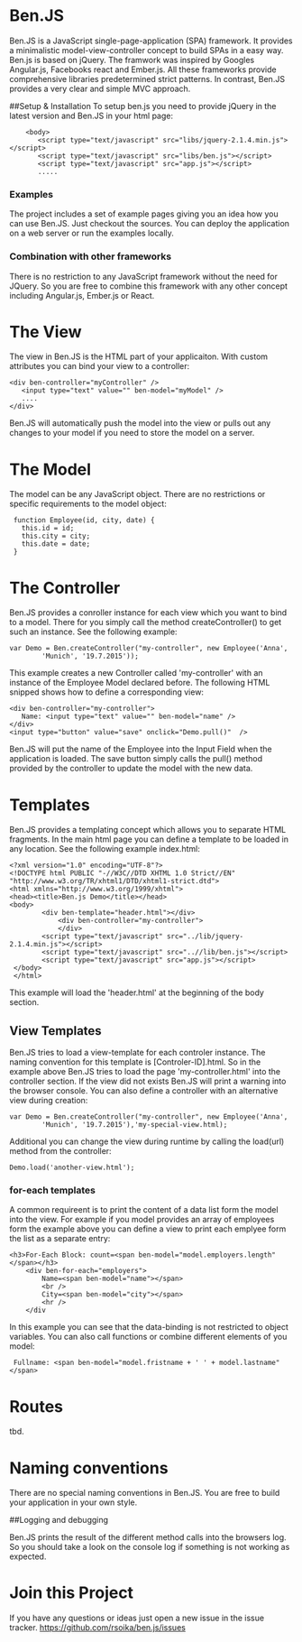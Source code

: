 # Ben.JS

Ben.JS is a JavaScript single-page-application (SPA) framework. It provides a minimalistic model-view-controller 
concept to build SPAs in a easy way. Ben.js is based on jQuery. The framwork was inspired by Googles Angular.js, 
Facebooks react and Ember.js. All these frameworks provide comprehensive libraries predetermined strict patterns. 
In contrast, Ben.JS provides a very clear and simple MVC approach.

##Setup & Installation
To setup ben.js you need to provide jQuery in the latest version and Ben.JS in your html page:

    	<body>
    	   <script type="text/javascript" src="libs/jquery-2.1.4.min.js"></script>
    	   <script type="text/javascript" src="libs/ben.js"></script>
    	   <script type="text/javascript" src="app.js"></script>
    	   .....

### Examples
The project includes a set of example pages giving you an idea how you can use Ben.JS. Just checkout the sources. You can deploy the application on a web server or run the examples locally. 

### Combination with other frameworks
There is no restriction to any JavaScript framework without the need for JQuery. So you are free to combine this framework with any other concept including Angular.js, Ember.js or React.


# The View

The view in Ben.JS is the HTML part of your applicaiton. With custom attributes you can bind your view to a controller:

    <div ben-controller="myController" />
       <input type="text" value="" ben-model="myModel" />
       ....
    </div>
    
Ben.JS will automatically push the model into the view or pulls out any changes to your model if you need to store the model on a server.

# The Model

The model can be any JavaScript object. There are no restrictions or specific requirements to the model object:

    
     function Employee(id, city, date) {
       this.id = id;
       this.city = city;
       this.date = date;
     }


# The Controller

Ben.JS provides a conroller instance for each view which you want to bind to a model. There for you simply call the method createController() to get such an instance. See the following example:

    var Demo = Ben.createController("my-controller", new Employee('Anna',
    		'Munich', '19.7.2015'));


This example creates a new Controller called 'my-controller' with an instance of the Employee Model declared before. The following HTML snipped shows how to define a corresponding view:

    <div ben-controller="my-controller">
       Name: <input type="text" value="" ben-model="name" />
    </div>	
    <input type="button" value="save" onclick="Demo.pull()"  />

Ben.JS will put the name of the Employee into the Input Field when the application is loaded. The save button simply calls the pull() method provided by the controller to update the model with the new data.

# Templates
Ben.JS provides a templating concept which allows you to separate HTML fragments. In the main html page you can define
a template to be loaded in any location. See the following example index.html:

    <?xml version="1.0" encoding="UTF-8"?>
    <!DOCTYPE html PUBLIC "-//W3C//DTD XHTML 1.0 Strict//EN"
    "http://www.w3.org/TR/xhtml1/DTD/xhtml1-strict.dtd">
    <html xmlns="http://www.w3.org/1999/xhtml">
    <head><title>Ben.js Demo</title></head>
    <body>
    		<div ben-template="header.html"></div>
    			<div ben-controller="my-controller">
    			</div>
    		<script type="text/javascript" src="../lib/jquery-2.1.4.min.js"></script>
    		<script type="text/javascript" src="..//lib/ben.js"></script>
    		<script type="text/javascript" src="app.js"></script>
     </body>
     </html>

This example will load the 'header.html' at the beginning of the body section.

## View Templates
Ben.JS tries to load a view-template for each controler instance. The naming convention for this template is [Controler-ID].html. So in the example above Ben.JS tries to load the page 'my-controller.html' into the controller section. 
If the view did not exists Ben.JS will print a warning into the browser console. 
You can also define a controller with an alternative view during creation:

    var Demo = Ben.createController("my-controller", new Employee('Anna',
    		'Munich', '19.7.2015'),'my-special-view.html);

Additional you can change the view during runtime by calling the load(url) method from the controller:

    Demo.load('another-view.html');

### for-each templates
A common requireent is to print the content of a data list form the model into the view. For example if you model provides an array of employees form the example above you can define a view to print each emplyee form the list as a separate entry:

    <h3>For-Each Block: count=<span ben-model="model.employers.length"</span></h3>
        <div ben-for-each="employers">
            Name=<span ben-model="name"></span> 
            <br /> 
            City=<span ben-model="city"></span>
            <hr />
        </div

In this example you can see that the data-binding is not restricted to object variables. You can also call functions or combine different elements of you model:

     Fullname: <span ben-model="model.fristname + ' ' + model.lastname"</span>

# Routes

tbd. 

# Naming conventions    
There are no special naming conventions in Ben.JS. You are free to build your application in your own style.


##Logging and debugging

Ben.JS prints the result of the different method calls into the browsers log. So you should take a look on the console log if something is not working as expected. 


# Join this Project
If you have any questions or ideas just open a new issue in the issue tracker. https://github.com/rsoika/ben.js/issues
